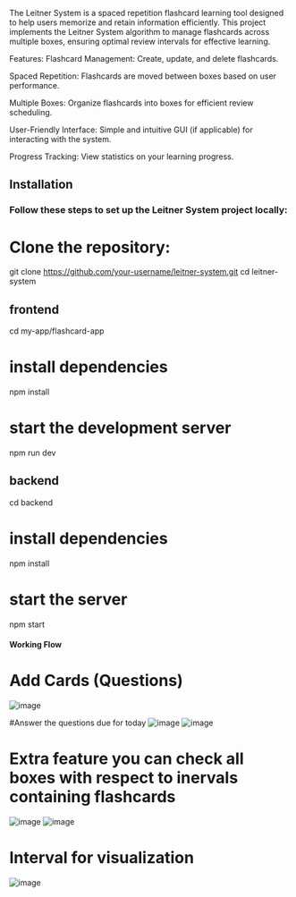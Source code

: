 The Leitner System is a spaced repetition flashcard learning tool designed to help users memorize and retain information efficiently. This project implements the Leitner System algorithm to manage flashcards across multiple boxes, ensuring optimal review intervals for effective learning.

Features:
Flashcard Management: Create, update, and delete flashcards.

Spaced Repetition: Flashcards are moved between boxes based on user performance.

Multiple Boxes: Organize flashcards into boxes for efficient review scheduling.

User-Friendly Interface: Simple and intuitive GUI (if applicable) for interacting with the system.

Progress Tracking: View statistics on your learning progress.

## Installation
### Follow these steps to set up the Leitner System project locally:

# Clone the repository:

git clone https://github.com/your-username/leitner-system.git
cd leitner-system

## frontend
cd my-app/flashcard-app

# install dependencies
npm install

# start the development server
npm run dev

## backend
cd backend

# install dependencies
npm install

# start the server
npm start


#### Working Flow #########
# Add Cards (Questions)
![image](https://github.com/user-attachments/assets/0559694d-e47d-401e-931b-5e50490b09dd)

#Answer the questions due for today 
![image](https://github.com/user-attachments/assets/e7c7f077-f463-4bbb-8224-f0ff7d94a5d4)
![image](https://github.com/user-attachments/assets/e71336b0-33af-4b24-98cf-33c09d70a26f)

# Extra feature you can check all boxes with respect to inervals containing flashcards 
![image](https://github.com/user-attachments/assets/f43f6631-8a10-4531-ae6c-97347356b759)
![image](https://github.com/user-attachments/assets/47a7e378-dafe-4d48-b81a-c365b0fab1b4)

# Interval for visualization

![image](https://github.com/user-attachments/assets/13eb7b3e-60e8-4228-a16b-5e989d729fb3)


